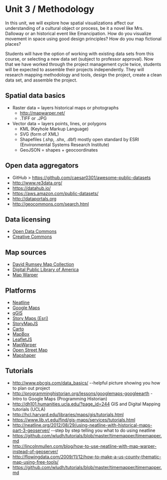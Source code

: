 # Unit 3 / Methodology

In this unit, we will explore how spatial visualizations affect our understanding of a cultural object or process, be it a novel like Mrs. Dalloway or an historical event like Emancipation. How do you visualize movement in space using good design principles? How do you map fictional places? 

Students will have the option of working with existing data sets from this course, or selecting a new data set (subject to professor approval). Now that we have worked through the project management cycle twice, students will be expected to assemble their projects independently. They will research mapping methodology and tools, design the project, create a clean data set, and assemble the project. 

## Spatial data basics
* Raster data = layers historical maps or photographs
  * http://mapwarper.net/
  * .TIFF or .JPG
* Vector data = layers points, lines, or polygons
  * KML (Keyhole Markup Language)
  * SVG (form of XML)
  * Shapefiles (.shp, .shx, .dbf) mostly open standard by ESRI (Environmental Systems Research Institute)
  * GeoJSON = shapes + geocoordinates


## Open data aggregators
* GitHub > https://github.com/caesar0301/awesome-public-datasets
* http://www.re3data.org/
* https://datahub.io/
* https://aws.amazon.com/public-datasets/
* http://dataportals.org
* http://geocommons.com/search.html 

## Data licensing
* [Open Data Commons](http://opendatacommons.org/)
* [Creative Commons](https://creativecommons.org/)

## Map sources
* [David Rumsey Map Collection](http://www.davidrumsey.com/)
* [Digital Public Library of America](http://dp.la)
* [Map Warper](http://mapwarper.net/)

## Platforms 
* [Neatline](http://www.neatline.org)
* [Google Maps](https://www.google.com/maps)
* [qGIS](http://www.qgis.org/en/site/)
* [Story Maps (Esri)](https://storymaps.arcgis.com/en/)
* [StoryMapJS](https://storymap.knightlab.com/)
* [Carto](https://carto.com/)
* [MapBox](https://www.mapbox.com/)
* [LeafletJS](http://leafletjs.com)
* [MapWarper](http://mapwarper.net/)
* [Open Street Map](http://www.openstreetmap.org/)
* [Mapshaper](http://mapshaper.org/)

## Tutorials
* http://www.pbcgis.com/data_basics/ --helpful picture showing you how to plan out project 
* http://programminghistorian.org/lessons/googlemaps-googleearth - Intro to Google Maps (Programming Historian)
* http://dh101.humanities.ucla.edu/?page_id=244 GIS and Digital Mapping tutorials (UCLA)
* http://hcl.harvard.edu/libraries/maps/gis/tutorials.html
* https://www.lib.vt.edu/find/gis-maps/services/tutorials.html
* http://neatline.org/2012/08/29/using-neatline-with-historical-maps-part-3-geoserver/ --step by step telling you what to do using neatline 
* https://github.com/wludh/tutorials/blob/master/timemapper/timemapper.md
* http://lincolnmullen.com/blog/how-to-use-neatline-with-map-warper-instead-of-geoserver/
*  http://flowingdata.com/2009/11/12/how-to-make-a-us-county-thematic-map-using-free-tools/
*  https://github.com/wludh/tutorials/blob/master/timemapper/timemapper.md